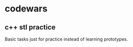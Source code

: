 # codewars
c++ stl practice
-----------------
Basic tasks just for practice instead of learning prototypes.
